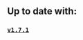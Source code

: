 
## Up to date with:

### [`v1.7.1`](https://github.com/discord/embedded-app-sdk/releases/tag/v1.7.1)